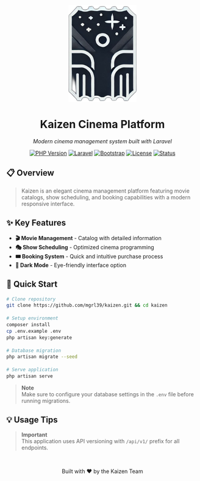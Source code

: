 <div align="center">
  <img src="public/assets/images/logo.png" width="180" alt="Kaizen">
  <h1>Kaizen Cinema Platform</h1>
  <p><em>Modern cinema management system built with Laravel</em></p>

[![PHP Version](https://img.shields.io/badge/PHP-8.1%2B-8892BF?style=flat-square&logo=php)](https://php.net)
[![Laravel](https://img.shields.io/badge/Laravel-10.x-FF2D20?style=flat-square&logo=laravel)](https://laravel.com)
[![Bootstrap](https://img.shields.io/badge/Bootstrap-5.x-7952B3?style=flat-square&logo=bootstrap)](https://getbootstrap.com)
[![License](https://img.shields.io/badge/License-MIT-green?style=flat-square)](LICENSE)
[![Status](https://img.shields.io/badge/Status-Development-blue?style=flat-square)]()

</div>

## 📋 Overview

> Kaizen is an elegant cinema management platform featuring movie catalogs, show scheduling, and booking capabilities with a modern responsive interface.

## ✨ Key Features

-   **🎬 Movie Management** - Catalog with detailed information
-   **🎭 Show Scheduling** - Optimized cinema programming
-   **🎟️ Booking System** - Quick and intuitive purchase process
-   **🌙 Dark Mode** - Eye-friendly interface option

## 🚀 Quick Start

```bash
# Clone repository
git clone https://github.com/mgrl39/kaizen.git && cd kaizen

# Setup environment
composer install
cp .env.example .env
php artisan key:generate

# Database migration
php artisan migrate --seed

# Serve application
php artisan serve
```

> **Note**  
> Make sure to configure your database settings in the `.env` file before running migrations.

## 💡 Usage Tips

> **Important**  
> This application uses API versioning with `/api/v1/` prefix for all endpoints.

<div align="center">
  <br>
  <p>Built with ❤️ by the Kaizen Team</p>
</div>
